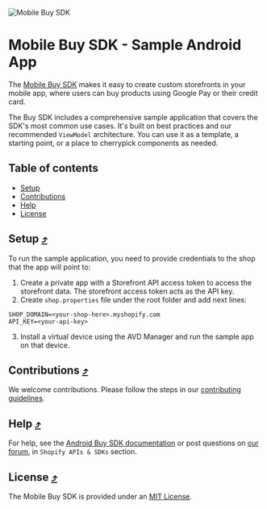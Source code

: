 ![Mobile Buy SDK](https://cloud.githubusercontent.com/assets/5244861/26738020/885c12ac-479a-11e7-8914-2853ec09f89f.png)

# Mobile Buy SDK - Sample Android App

The [Mobile Buy SDK](https://github.com/Shopify/mobile-buy-sdk-android) makes it easy to create custom storefronts in your mobile app, where users can buy products using Google Pay or their credit card. 

The Buy SDK includes a comprehensive sample application that covers the SDK's most common use cases. It's built on best practices and our recommended `ViewModel` architecture. You can use it as a template, a starting point, or a place to cherrypick components as needed. 

## Table of contents

- [Setup](#setup-)
- [Contributions](#contributions-)
- [Help](#help-)
- [License](#license-)


## Setup [⤴](#table-of-contents)

To run the sample application, you need to provide credentials to the shop that the app will point to:

1. Create a private app with a Storefront API access token to access the storefront data. The storefront access token acts as the API key.
2. Create `shop.properties` file under the root folder and add next lines:
    
```
SHOP_DOMAIN=<your-shop-here>.myshopify.com
API_KEY=<your-api-key>
```

3. Install a virtual device using the AVD Manager and run the sample app on that device.

## Contributions [⤴](#table-of-contents)

We welcome contributions. Please follow the steps in our [contributing guidelines](CONTRIBUTING.md).

## Help [⤴](#table-of-contents)

For help, see the [Android Buy SDK documentation](https://help.shopify.com/en/api/storefront-api/tools/android-buy-sdk) or post questions on [our forum](https://ecommerce.shopify.com/c/shopify-apis-and-technology), in `Shopify APIs & SDKs` section.

## License [⤴](#table-of-contents)

The Mobile Buy SDK is provided under an [MIT License](LICENSE).
